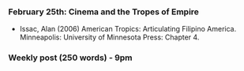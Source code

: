 ### February 25th: Cinema and the Tropes of Empire

- Issac, Alan (2006) American Tropics: Articulating Filipino America. Minneapolis: University of Minnesota Press: Chapter 4.

### Weekly post (250 words) - 9pm
